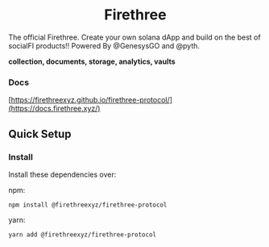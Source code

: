 <div align="center">
  <h1>Firethree</h1>
</div>

The official Firethree. Create your own solana dApp and build on the best of socialFI products!! Powered By @GenesysGO and @pyth.

**collection, documents, storage, analytics, vaults**

### Docs
[https://firethreexyz.github.io/firethree-protocol/](https://docs.firethree.xyz/)

## Quick Setup

### Install

Install these dependencies over:

npm:

```shell
npm install @firethreexyz/firethree-protocol
```

yarn:

```shell
yarn add @firethreexyz/firethree-protocol
```

